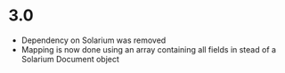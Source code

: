 # 3.0 #

* Dependency on Solarium was removed
* Mapping is now done using an array containing all fields in stead of a Solarium Document object
